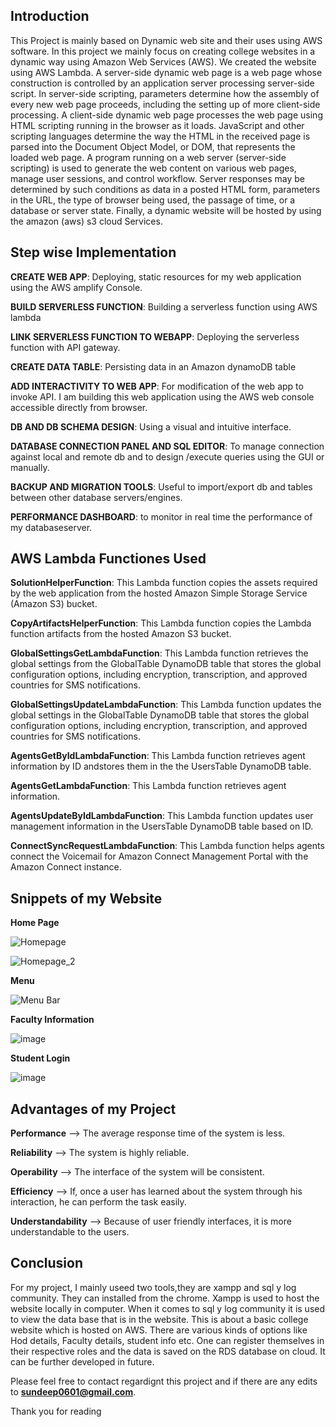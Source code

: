 **Introduction**
---
This Project is mainly based on Dynamic web site and their uses using AWS software. In this project we mainly focus on creating college websites in a dynamic way using Amazon Web Services (AWS). We created the website using AWS Lambda. A server-side dynamic web page is a web page whose construction is controlled by an application server processing server-side script. In server-side scripting, parameters determine how the assembly of every new web page proceeds, including the
setting up of more client-side processing. A client-side dynamic web page processes the web page
using HTML scripting running in the browser as it loads. JavaScript and other scripting languages
determine the way the HTML in the received page is parsed into the Document Object Model, or
DOM, that represents the loaded web page. A program running on a web server (server-side scripting)
is used to generate the web content on various web pages, manage user sessions, and control
workflow. Server responses may be determined by such conditions as data in a posted HTML form,
parameters in the URL, the type of browser being used, the passage of time, or a database or server
state. Finally, a dynamic website will be hosted by using the amazon (aws) s3 cloud Services.

**Step wise Implementation**
---
**CREATE WEB APP**: Deploying, static resources for my web application using the AWS amplify Console.

**BUILD SERVERLESS FUNCTION**: Building a serverless function using AWS lambda

**LINK SERVERLESS FUNCTION TO WEBAPP**: Deploying the serverless function with API gateway.

**CREATE DATA TABLE**: Persisting data in an Amazon dynamoDB table

**ADD INTERACTIVITY TO WEB APP**: For modification of the web app to invoke API.
I am building this web application using the AWS web console accessible directly from browser.

**DB AND DB SCHEMA DESIGN**: Using a visual and intuitive interface.

**DATABASE CONNECTION PANEL AND SQL EDITOR**: To manage connection against local and remote db and to design /execute queries using the GUI or manually.

**BACKUP AND MIGRATION TOOLS**: Useful to import/export db and tables between other database servers/engines.

**PERFORMANCE DASHBOARD**: to monitor in real time the performance of my databaseserver.

**AWS Lambda Functiones Used**
---
**SolutionHelperFunction**: This Lambda function copies the assets required by the web application from the hosted Amazon Simple Storage Service (Amazon S3) bucket.

**CopyArtifactsHelperFunction**: This Lambda function copies the Lambda function artifacts from the hosted Amazon S3 bucket.

**GlobalSettingsGetLambdaFunction**: This Lambda function retrieves the global settings from
the GlobalTable DynamoDB table that stores the global configuration options, including
encryption, transcription, and approved countries for SMS notifications.

**GlobalSettingsUpdateLambdaFunction**: This Lambda function updates the global settings in the GlobalTable DynamoDB table that stores the global configuration options, including encryption, transcription, and approved countries for SMS notifications.

**AgentsGetByIdLambdaFunction**: This Lambda function retrieves agent information by ID andstores them in the the UsersTable DynamoDB table.

**AgentsGetLambdaFunction**: This Lambda function retrieves agent information.

**AgentsUpdateByIdLambdaFunction**: This Lambda function updates user management information in the UsersTable DynamoDB table based on ID.

**ConnectSyncRequestLambdaFunction**: This Lambda function helps agents connect the Voicemail for Amazon Connect Management Portal with the Amazon Connect instance.

**Snippets of my Website**
---
**Home Page**

![Homepage](https://github.com/user-attachments/assets/b8d242f3-c973-4a5e-8289-4c98c6e3061b)

![Homepage_2](https://github.com/user-attachments/assets/33fc8550-552b-4e44-8640-64d6c3a625d5)

**Menu**

![Menu Bar](https://github.com/user-attachments/assets/d4787d1b-9078-4a51-9246-7342321ca778)

**Faculty Information**

![image](https://github.com/user-attachments/assets/f8a20ecf-e8bc-4923-a833-4d96fd2baca3)

**Student Login**

![image](https://github.com/user-attachments/assets/b65f0041-1dc8-45dc-aa6c-75b222fdb83b)

**Advantages of my Project**
---
**Performance** --> The average response time of the system is less.

**Reliability** --> The system is highly reliable.

**Operability** --> The interface of the system will be consistent.

**Efficiency** --> If, once a user has learned about the system through his interaction, he can perform the task easily.

**Understandability** --> Because of user friendly interfaces, it is more understandable to the users.

**Conclusion**
---
For my project, I mainly useed two tools,they are xampp and sql y log community. They can installed from the chrome. Xampp is used to host the website locally in computer. When it comes to sql y log community it is used to view the data base that is in the website.
This is about a basic college website which is hosted on AWS. There are various kinds of options like Hod details, Faculty details, student info etc. One can register themselves in their respective roles and the data is saved on the RDS database on cloud. It can be further developed in future.

Please feel free to contact regardignt this project and if there are any edits to **sundeep0601@gmail.com**.

Thank you for reading
